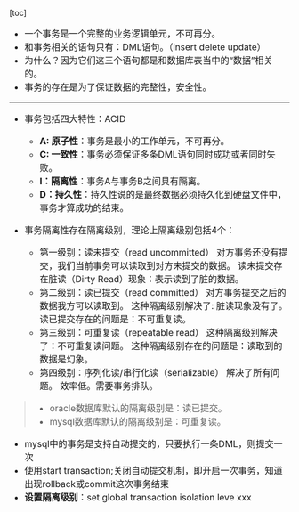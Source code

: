 [toc]
<font size=3>
- 一个事务是一个完整的业务逻辑单元，不可再分。
- 和事务相关的语句只有：DML语句。（insert delete update）
- 为什么？因为它们这三个语句都是和数据库表当中的“数据”相关的。
- 事务的存在是为了保证数据的完整性，安全性。
---
- 事务包括四大特性：ACID
	- **A: 原子性**：事务是最小的工作单元，不可再分。
	- **C: 一致性**：事务必须保证多条DML语句同时成功或者同时失败。
	- **I：隔离性**：事务A与事务B之间具有隔离。
	- **D：持久性**：持久性说的是最终数据必须持久化到硬盘文件中，事务才算成功的结束。

- 事务隔离性存在隔离级别，理论上隔离级别包括4个：
	- 第一级别：读未提交（read uncommitted）
				对方事务还没有提交，我们当前事务可以读取到对方未提交的数据。
				读未提交存在脏读（Dirty Read）现象：表示读到了脏的数据。
	- 第二级别：读已提交（read committed）
				对方事务提交之后的数据我方可以读取到。
				这种隔离级别解决了: 脏读现象没有了。
				读已提交存在的问题是：不可重复读。
	- 第三级别：可重复读（repeatable read）
				这种隔离级别解决了：不可重复读问题。
				这种隔离级别存在的问题是：读取到的数据是幻象。
	- 第四级别：序列化读/串行化读（serializable） 
				解决了所有问题。
				效率低。需要事务排队。
			
> -	oracle数据库默认的隔离级别是：读已提交。
> -	mysql数据库默认的隔离级别是：可重复读。
- mysql中的事务是支持自动提交的，只要执行一条DML，则提交一次
- 使用start transaction;关闭自动提交机制，即开启一次事务，知道出现rollback或commit这次事务结束
- **设置隔离级别**：set global transaction isolation leve xxx




















</font>